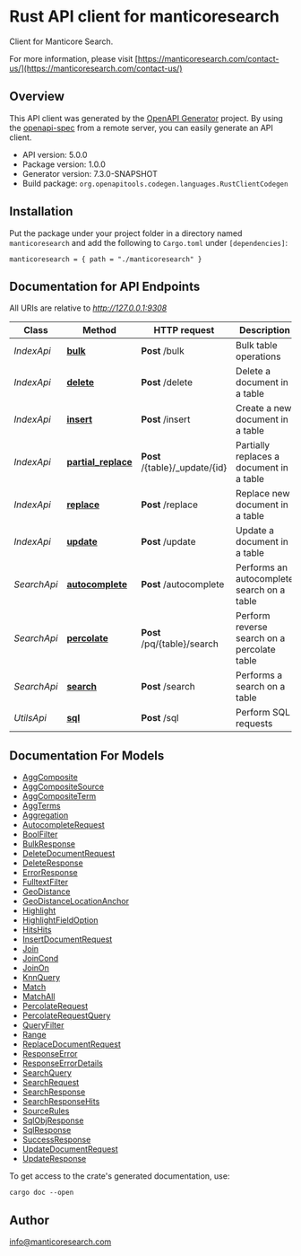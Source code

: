 # Rust API client for manticoresearch

Сlient for Manticore Search.


For more information, please visit [https://manticoresearch.com/contact-us/](https://manticoresearch.com/contact-us/)

## Overview

This API client was generated by the [OpenAPI Generator](https://openapi-generator.tech) project.  By using the [openapi-spec](https://openapis.org) from a remote server, you can easily generate an API client.

- API version: 5.0.0
- Package version: 1.0.0
- Generator version: 7.3.0-SNAPSHOT
- Build package: `org.openapitools.codegen.languages.RustClientCodegen`

## Installation

Put the package under your project folder in a directory named `manticoresearch` and add the following to `Cargo.toml` under `[dependencies]`:

```
manticoresearch = { path = "./manticoresearch" }
```

## Documentation for API Endpoints

All URIs are relative to *http://127.0.0.1:9308*

Class | Method | HTTP request | Description
------------ | ------------- | ------------- | -------------
*IndexApi* | [**bulk**](docs/IndexApi.md#bulk) | **Post** /bulk | Bulk table operations
*IndexApi* | [**delete**](docs/IndexApi.md#delete) | **Post** /delete | Delete a document in a table
*IndexApi* | [**insert**](docs/IndexApi.md#insert) | **Post** /insert | Create a new document in a table
*IndexApi* | [**partial_replace**](docs/IndexApi.md#partial_replace) | **Post** /{table}/_update/{id} | Partially replaces a document in a table
*IndexApi* | [**replace**](docs/IndexApi.md#replace) | **Post** /replace | Replace new document in a table
*IndexApi* | [**update**](docs/IndexApi.md#update) | **Post** /update | Update a document in a table
*SearchApi* | [**autocomplete**](docs/SearchApi.md#autocomplete) | **Post** /autocomplete | Performs an autocomplete search on a table
*SearchApi* | [**percolate**](docs/SearchApi.md#percolate) | **Post** /pq/{table}/search | Perform reverse search on a percolate table
*SearchApi* | [**search**](docs/SearchApi.md#search) | **Post** /search | Performs a search on a table
*UtilsApi* | [**sql**](docs/UtilsApi.md#sql) | **Post** /sql | Perform SQL requests


## Documentation For Models

 - [AggComposite](docs/AggComposite.md)
 - [AggCompositeSource](docs/AggCompositeSource.md)
 - [AggCompositeTerm](docs/AggCompositeTerm.md)
 - [AggTerms](docs/AggTerms.md)
 - [Aggregation](docs/Aggregation.md)
 - [AutocompleteRequest](docs/AutocompleteRequest.md)
 - [BoolFilter](docs/BoolFilter.md)
 - [BulkResponse](docs/BulkResponse.md)
 - [DeleteDocumentRequest](docs/DeleteDocumentRequest.md)
 - [DeleteResponse](docs/DeleteResponse.md)
 - [ErrorResponse](docs/ErrorResponse.md)
 - [FulltextFilter](docs/FulltextFilter.md)
 - [GeoDistance](docs/GeoDistance.md)
 - [GeoDistanceLocationAnchor](docs/GeoDistanceLocationAnchor.md)
 - [Highlight](docs/Highlight.md)
 - [HighlightFieldOption](docs/HighlightFieldOption.md)
 - [HitsHits](docs/HitsHits.md)
 - [InsertDocumentRequest](docs/InsertDocumentRequest.md)
 - [Join](docs/Join.md)
 - [JoinCond](docs/JoinCond.md)
 - [JoinOn](docs/JoinOn.md)
 - [KnnQuery](docs/KnnQuery.md)
 - [Match](docs/Match.md)
 - [MatchAll](docs/MatchAll.md)
 - [PercolateRequest](docs/PercolateRequest.md)
 - [PercolateRequestQuery](docs/PercolateRequestQuery.md)
 - [QueryFilter](docs/QueryFilter.md)
 - [Range](docs/Range.md)
 - [ReplaceDocumentRequest](docs/ReplaceDocumentRequest.md)
 - [ResponseError](docs/ResponseError.md)
 - [ResponseErrorDetails](docs/ResponseErrorDetails.md)
 - [SearchQuery](docs/SearchQuery.md)
 - [SearchRequest](docs/SearchRequest.md)
 - [SearchResponse](docs/SearchResponse.md)
 - [SearchResponseHits](docs/SearchResponseHits.md)
 - [SourceRules](docs/SourceRules.md)
 - [SqlObjResponse](docs/SqlObjResponse.md)
 - [SqlResponse](docs/SqlResponse.md)
 - [SuccessResponse](docs/SuccessResponse.md)
 - [UpdateDocumentRequest](docs/UpdateDocumentRequest.md)
 - [UpdateResponse](docs/UpdateResponse.md)


To get access to the crate's generated documentation, use:

```
cargo doc --open
```

## Author

info@manticoresearch.com

